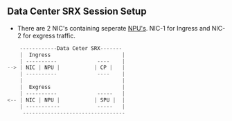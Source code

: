 ## Data Center SRX Session Setup
- There are 2 NIC's containing seperate [NPU's](../NPU). NIC-1 for Ingress and NIC-2 for exgress traffic.

```c
    ------------Data Ceter SRX-------
    |  Ingress                       |
    | ----------             ----    |
--> | NIC | NPU |           | CP |   |
    | ----------             ----    |
    |                                |
    |  Exgress                       |
    | ----------             -----   |
<-- | NIC | NPU |           | SPU |  |
    | -----------            -----   |
     ---------------------------------
```
